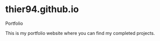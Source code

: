 # thier94.github.io
Portfolio

This is my portfolio website where you can find my completed projects.
